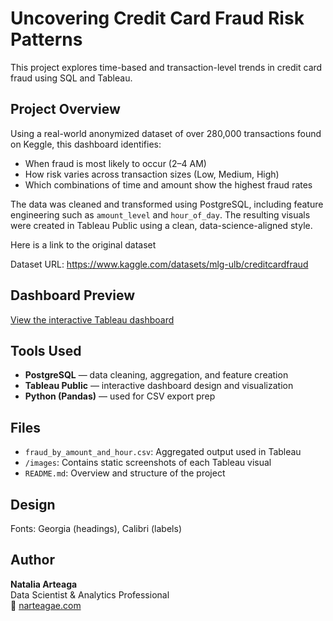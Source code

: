 # Uncovering Credit Card Fraud Risk Patterns

This project explores time-based and transaction-level trends in credit card fraud using SQL and Tableau.

## Project Overview

Using a real-world anonymized dataset of over 280,000 transactions found on Keggle, this dashboard identifies:

- When fraud is most likely to occur (2–4 AM)
- How risk varies across transaction sizes (Low, Medium, High)
- Which combinations of time and amount show the highest fraud rates

The data was cleaned and transformed using PostgreSQL, including feature engineering such as `amount_level` and `hour_of_day`. The resulting visuals were created in Tableau Public using a clean, data-science-aligned style.

Here is a link to the original dataset 

Dataset URL: https://www.kaggle.com/datasets/mlg-ulb/creditcardfraud

## Dashboard Preview

 [View the interactive Tableau dashboard](https://public.tableau.com/app/profile/natalia.arteaga6342/viz/AMLProjectDashboard/Dashboard1?publish=yes) 

## Tools Used

- **PostgreSQL** — data cleaning, aggregation, and feature creation
- **Tableau Public** — interactive dashboard design and visualization
- **Python (Pandas)** — used for CSV export prep 

## Files

- `fraud_by_amount_and_hour.csv`: Aggregated output used in Tableau
- `/images`: Contains static screenshots of each Tableau visual
- `README.md`: Overview and structure of the project

## Design

Fonts: Georgia (headings), Calibri (labels)  

## Author

**Natalia Arteaga**  
Data Scientist & Analytics Professional  
🔗 [narteagae.com](https://narteagae.com)

